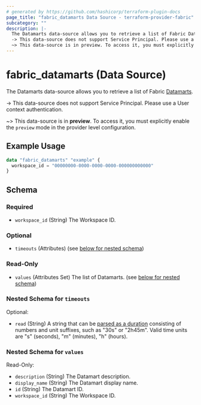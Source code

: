 ```yaml
---
# generated by https://github.com/hashicorp/terraform-plugin-docs
page_title: "fabric_datamarts Data Source - terraform-provider-fabric"
subcategory: ""
description: |-
  The Datamarts data-source allows you to retrieve a list of Fabric Datamarts https://learn.microsoft.com/power-bi/transform-model/datamarts/datamarts-overview.
  -> This data-source does not support Service Principal. Please use a User context authentication.
  ~> This data-source is in preview. To access it, you must explicitly enable the preview mode in the provider level configuration.
---
```


# fabric_datamarts (Data Source)

The Datamarts data-source allows you to retrieve a list of Fabric [Datamarts](https://learn.microsoft.com/power-bi/transform-model/datamarts/datamarts-overview).

-> This data-source does not support Service Principal. Please use a User context authentication.

~> This data-source is in **preview**. To access it, you must explicitly enable the `preview` mode in the provider level configuration.

## Example Usage

```terraform
data "fabric_datamarts" "example" {
  workspace_id = "00000000-0000-0000-0000-000000000000"
}
```

<!-- schema generated by tfplugindocs -->
## Schema

### Required

- `workspace_id` (String) The Workspace ID.

### Optional

- `timeouts` (Attributes) (see [below for nested schema](#nestedatt--timeouts))

### Read-Only

- `values` (Attributes Set) The list of Datamarts. (see [below for nested schema](#nestedatt--values))

<a id="nestedatt--timeouts"></a>

### Nested Schema for `timeouts`

Optional:

- `read` (String) A string that can be [parsed as a duration](https://pkg.go.dev/time#ParseDuration) consisting of numbers and unit suffixes, such as "30s" or "2h45m". Valid time units are "s" (seconds), "m" (minutes), "h" (hours).

<a id="nestedatt--values"></a>

### Nested Schema for `values`

Read-Only:

- `description` (String) The Datamart description.
- `display_name` (String) The Datamart display name.
- `id` (String) The Datamart ID.
- `workspace_id` (String) The Workspace ID.
